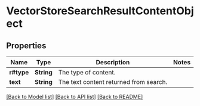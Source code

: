 # VectorStoreSearchResultContentObject

## Properties

Name | Type | Description | Notes
------------ | ------------- | ------------- | -------------
**r#type** | **String** | The type of content. | 
**text** | **String** | The text content returned from search. | 

[[Back to Model list]](../README.md#documentation-for-models) [[Back to API list]](../README.md#documentation-for-api-endpoints) [[Back to README]](../README.md)


